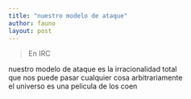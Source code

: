 ```yaml
---
title: "nuestro modelo de ataque"
author: fauno
layout: post
---
```


> En IRC

nuestro modelo de ataque es la irracionalidad total  
que nos puede pasar cualquier cosa arbitrariamente  
el universo es una pelicula de los coen

